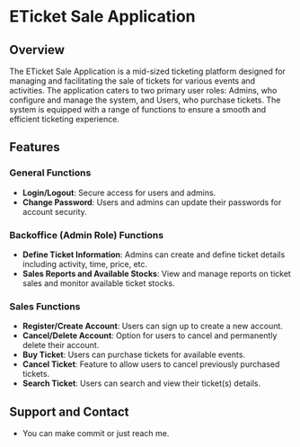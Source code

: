 # ETicket Sale Application

## Overview
The ETicket Sale Application is a mid-sized ticketing platform designed for managing and facilitating the sale of tickets for various events and activities. The application caters to two primary user roles: Admins, who configure and manage the system, and Users, who purchase tickets. The system is equipped with a range of functions to ensure a smooth and efficient ticketing experience.

## Features

### General Functions
- **Login/Logout**: Secure access for users and admins.
- **Change Password**: Users and admins can update their passwords for account security.

### Backoffice (Admin Role) Functions
- **Define Ticket Information**: Admins can create and define ticket details including activity, time, price, etc.
- **Sales Reports and Available Stocks**: View and manage reports on ticket sales and monitor available ticket stocks.

### Sales Functions
- **Register/Create Account**: Users can sign up to create a new account.
- **Cancel/Delete Account**: Option for users to cancel and permanently delete their account.
- **Buy Ticket**: Users can purchase tickets for available events.
- **Cancel Ticket**: Feature to allow users to cancel previously purchased tickets.
- **Search Ticket**: Users can search and view their ticket(s) details.

## Support and Contact

- You can make commit or just reach me. 

